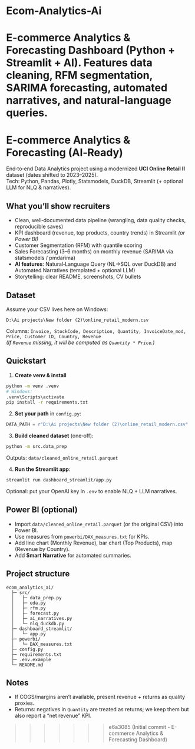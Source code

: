 
# Ecom-Analytics-Ai
E-commerce Analytics &amp; Forecasting Dashboard (Python + Streamlit + AI).  Features data cleaning, RFM segmentation, SARIMA forecasting, automated narratives, and natural-language queries.
=======
# E‑commerce Analytics & Forecasting (AI‑Ready)
End‑to‑end Data Analytics project using a modernized **UCI Online Retail II** dataset (dates shifted to 2023–2025).  
Tech: Python, Pandas, Plotly, Statsmodels, DuckDB, Streamlit (+ optional LLM for NLQ & narratives).

## What you’ll show recruiters
- Clean, well‑documented data pipeline (wrangling, data quality checks, reproducible saves)
- KPI dashboard (revenue, top products, country trends) in Streamlit *(or Power BI)*
- Customer Segmentation (RFM) with quantile scoring
- Sales Forecasting (3–6 months) on monthly revenue (SARIMA via statsmodels / pmdarima)
- **AI features**: Natural‑Language Query (NL→SQL over DuckDB) and Automated Narratives (templated + optional LLM)
- Storytelling: clear README, screenshots, CV bullets

## Dataset
Assume your CSV lives here on Windows:
```
D:\Ai projects\New folder (2)\online_retail_modern.csv
```
Columns: `Invoice, StockCode, Description, Quantity, InvoiceDate_mod, Price, Customer ID, Country, Revenue`  
*(If `Revenue` missing, it will be computed as `Quantity * Price`.)*

## Quickstart
1) **Create venv & install**
```bash
python -m venv .venv
# Windows:
.venv\Scripts\activate
pip install -r requirements.txt
```
2) **Set your path** in `config.py`:
```python
DATA_PATH = r"D:\Ai projects\New folder (2)\online_retail_modern.csv"
```
3) **Build cleaned dataset** (one‑off):
```bash
python -m src.data_prep
```
Outputs: `data/cleaned_online_retail.parquet`

4) **Run the Streamlit app**:
```bash
streamlit run dashboard_streamlit/app.py
```
Optional: put your OpenAI key in `.env` to enable NLQ + LLM narratives.

## Power BI (optional)
- Import `data/cleaned_online_retail.parquet` (or the original CSV) into Power BI.
- Use measures from `powerbi/DAX_measures.txt` for KPIs.
- Add line chart (Monthly Revenue), bar chart (Top Products), map (Revenue by Country).
- Add **Smart Narrative** for automated summaries.

## Project structure
```
ecom_analytics_ai/
  ├─ src/
  │   ├─ data_prep.py
  │   ├─ eda.py
  │   ├─ rfm.py
  │   ├─ forecast.py
  │   ├─ ai_narratives.py
  │   └─ nlq_duckdb.py
  ├─ dashboard_streamlit/
  │   └─ app.py
  ├─ powerbi/
  │   └─ DAX_measures.txt
  ├─ config.py
  ├─ requirements.txt
  ├─ .env.example
  └─ README.md
```



## Notes
- If COGS/margins aren’t available, present revenue + returns as quality proxies.
- Returns: negatives in `Quantity` are treated as returns; we keep them but also report a “net revenue” KPI.
>>>>>>> e6a3085 (Initial commit - E-commerce Analytics & Forecasting Dashboard)
